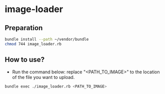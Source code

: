 # image-loader
## Preparation
```sh
bundle install --path ~/vendor/bundle
chmod 744 image_loader.rb
```
## How to use?
* Run the command below: replace "<PATH_TO_IMAGE>" to the location
  of the file you want to upload.
```sh
bundle exec ./image_loader.rb <PATH_TO_IMAGE>
```
